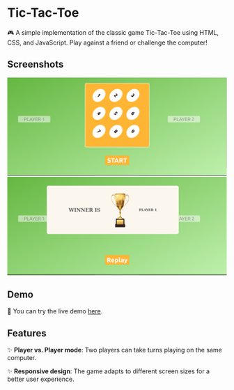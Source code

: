 # Tic-Tac-Toe

🎮 A simple implementation of the classic game Tic-Tac-Toe using HTML, CSS, and JavaScript. Play against a friend or challenge the computer!

## Screenshots

 <img src="img/Screenshot from 2024-02-07 23-47-43.png">
 <img src= "img/Screenshot from 2024-02-07 23-41-25.png">

## Demo

🔗 You can try the live demo [here]( https://bakerboonsa11.github.io/-Tic-Tac-Toe/).

## Features

✨ **Player vs. Player mode**: Two players can take turns playing on the same computer.

✨ **Responsive design**: The game adapts to different screen sizes for a better user experience.




